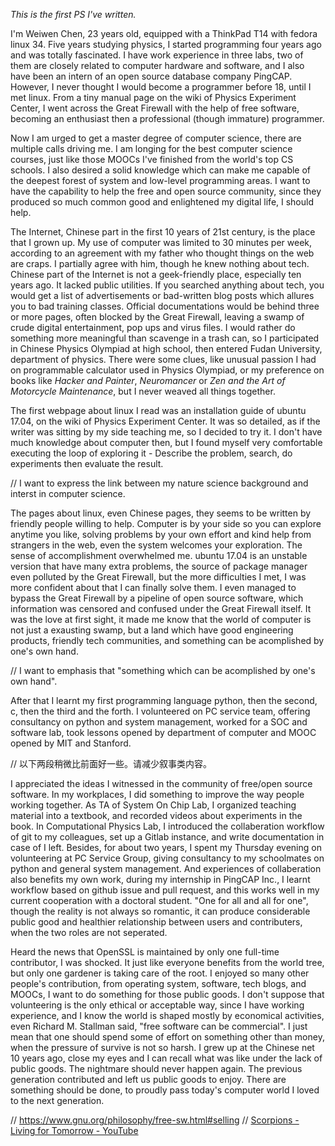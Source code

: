 *This is the first PS I've written.*

I'm Weiwen Chen, 23 years old, equipped with a ThinkPad T14 with fedora linux 34. Five years studying physics, I started programming four years ago and was totally fascinated. I have work experience in three labs, two of them are closely related to computer hardware and software, and I also have been an intern of an open source database company PingCAP. However, I never thought I would become a programmer before 18, until I met linux. From a tiny manual page on the wiki of Physics Experiment Center, I went across the Great Firewall with the help of free software, becoming an enthusiast then a professional (though immature) programmer.

Now I am urged to get a master degree of computer science, there are multiple calls driving me. I am longing for the best computer science courses, just like those MOOCs I've finished from the world's top CS schools. I also desired a solid knowledge which can make me capable of the deepest forest of system and low-level programming areas. I want to have the capability to help the free and open source community, since they produced so much common good and enlightened my digital life, I should help.

The Internet, Chinese part in the first 10 years of 21st century, is the place that I grown up. My use of computer was limited to 30 minutes per week, according to an agreement with my father who thought things on the web are craps. I partially agree with him, though he knew nothing about tech. Chinese part of the Internet is not a geek-friendly place, especially ten years ago. It lacked public utilities. If you searched anything about tech, you would get a list of advertisements or bad-written blog posts which allures you to bad training classes. Official documentations would be behind three or more pages, often blocked by the Great Firewall, leaving a swamp of crude digital entertainment, pop ups and virus files. I would rather do something more meaningful than scavenge in a trash can, so I participated in Chinese Physics Olympiad at high school, then entered Fudan University, department of physics. There were some clues, like unusual passion I had on programmable calculator used in Physics Olympiad, or my preference on books like *Hacker and Painter*, *Neuromancer* or *Zen and the Art of Motorcycle Maintenance*, but I never weaved all things together.

The first webpage about linux I read was an installation guide of ubuntu 17.04, on the wiki of Physics Experiment Center. It was so detailed, as if the writer was sitting by my side teaching me, so I decided to try it. I don't have much knowledge about computer then, but I found myself very comfortable executing the loop of exploring it - Describe the problem, search, do experiments then evaluate the result.

// I want to express the link between my nature science background and interst in computer science.

The pages about linux, even Chinese pages, they seems to be written by friendly people willing to help. Computer is by your side so you can explore anytime you like, solving problems by your own effort and kind help from strangers in the web, even the system welcomes your exploration. The sense of accomplishment overwhelmed me. ubuntu 17.04 is an unstable version that have many extra problems, the source of package manager even polluted by the Great Firewall, but the more difficulties I met, I was more confident about that I can finally solve them. I even managed to bypass the Great Firewall by a pipeline of open source software, which information was censored and confused under the Great Firewall itself. It was the love at first sight, it made me know that the world of computer is not just a exausting swamp, but a land which have good engineering products, friendly tech communities, and something can be acomplished by one's own hand.

// I want to emphasis that "something which can be acomplished by one's own hand".

After that I learnt my first programming language python, then the second, c, then the third and the forth. I volunteered on PC service team, offering consultancy on python and system management, worked for a SOC and software lab, took lessons opened by department of computer and MOOC opened by MIT and Stanford. 

// 以下两段稍微比前面好一些。请减少叙事类内容。

I appreciated the ideas I witnessed in the community of free/open source software. In my workplaces, I did something to improve the way people working together. As TA of System On Chip Lab, I organized teaching material into a textbook, and recorded videos about experiments in the book. In Computational Physics Lab, I introduced the collaberation workflow of git to my colleagues, set up a Gitlab instance, and write documentation in case of I left. Besides, for about two years, I spent my Thursday evening on volunteering at PC Service Group, giving consultancy to my schoolmates on python and general system management. And experiences of collaberation also benefits my own work, during my internship in PingCAP Inc., I learnt workflow based on github issue and pull request, and this works well in my current cooperation with a doctoral student. "One for all and all for one", though the reality is not always so romantic, it can produce considerable public good and healthier relationship between users and contributers, when the two roles are not seperated.

Heard the news that OpenSSL is maintained by only one full-time contributor, I was shocked. It just like everyone benefits from the world tree, but only one gardener is taking care of the root. I enjoyed so many other people's contribution, from operating system, software, tech blogs, and MOOCs, I want to do something for those public goods. I don't suppose that volunteering is the only ethical or acceptable way, since I have working experience, and I know the world is shaped mostly by economical activities, even Richard M. Stallman said, "free software can be commercial". I just mean that one should spend some of effort on something other than money, when the pressure of survive is not so harsh. I grew up at the Chinese net 10 years ago, close my eyes and I can recall what was like under the lack of public goods. The nightmare should never happen again. The previous generation contributed and left us public goods to enjoy. There are something should be done, to proudly pass today's computer world I loved to the next generation.

// https://www.gnu.org/philosophy/free-sw.html#selling
// [Scorpions - Living for Tomorrow - YouTube](https://www.youtube.com/watch?v=KVTfAnB4I_U)


